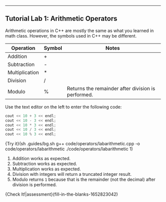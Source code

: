 ---

## Tutorial Lab 1: Arithmetic Operators

Arithmetic operations in C++ are mostly the same as what you learned in math class. However, the symbols used in C++ may be different.

|Operation|Symbol|Notes|
|---------|------|-----|
|Addition | + | |
|Subtraction | - | |
|Multiplication | * | |
|Division | / | |
|Modulo | % | Returns the remainder after division is performed.|

Use the text editor on the left to enter the following code:

```c++
cout << 10 + 3 << endl;
cout << 10 - 3 << endl;
cout << 10 * 3 << endl;
cout << 10 / 3 << endl;
cout << 10 % 3 << endl;
```

{Try it}(sh .guides/bg.sh g++ code/operators/labarithmetic.cpp -o code/operators/labarithmetic ./code/operators/labarithmetic 1)

1) Addition works as expected.
2) Subtraction works as expected.
3) Multiplication works as expected.
4) Division with integers will return a truncated integer result.
5) Modulo returns `1` because that is the remainder (not the decimal) after division is performed.

{Check It!|assessment}(fill-in-the-blanks-1652823042)
